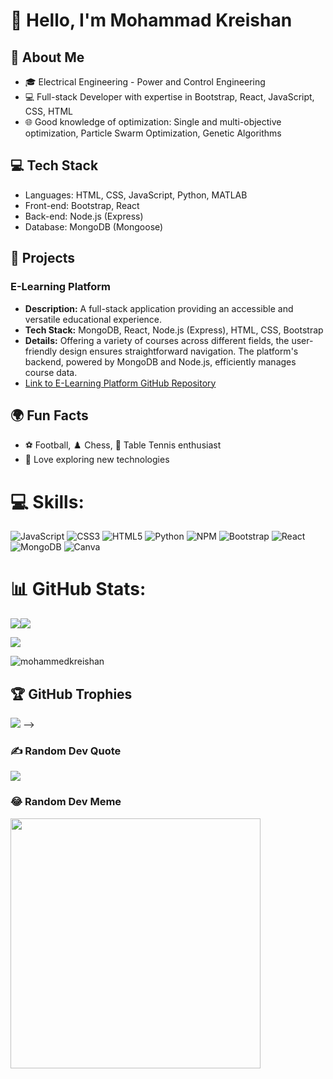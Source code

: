 # 👋 Hello, I'm Mohammad Kreishan

## 🧠 About Me
- 🎓 Electrical Engineering - Power and Control Engineering
- 💻 Full-stack Developer with expertise in Bootstrap, React, JavaScript, CSS, HTML
- 🌐 Good knowledge of optimization: Single and multi-objective optimization, Particle Swarm Optimization, Genetic Algorithms

## 💻 Tech Stack

- Languages: HTML, CSS, JavaScript, Python, MATLAB
- Front-end: Bootstrap, React
- Back-end: Node.js (Express)
- Database: MongoDB (Mongoose)



## 🌟 Projects

### E-Learning Platform

- **Description:** A full-stack application providing an accessible and versatile educational experience.
- **Tech Stack:** MongoDB, React, Node.js (Express), HTML, CSS, Bootstrap
- **Details:** Offering a variety of courses across different fields, the user-friendly design ensures straightforward navigation. The platform's backend, powered by MongoDB and Node.js, efficiently manages course data.
- [Link to E-Learning Platform GitHub Repository](https://github.com/C9-MohammedKreishan/MERAKI_Academy_Project_4/tree/main)



## 🌍 Fun Facts

- ⚽ Football, ♟️ Chess, 🏓 Table Tennis enthusiast
- 🚀 Love exploring new technologies


# 💻 Skills:
![JavaScript](https://img.shields.io/badge/javascript-%23323330.svg?style=for-the-badge&logo=javascript&logoColor=%23F7DF1E) ![CSS3](https://img.shields.io/badge/css3-%231572B6.svg?style=for-the-badge&logo=css3&logoColor=white) ![HTML5](https://img.shields.io/badge/html5-%23E34F26.svg?style=for-the-badge&logo=html5&logoColor=white) ![Python](https://img.shields.io/badge/python-3670A0?style=for-the-badge&logo=python&logoColor=ffdd54) ![NPM](https://img.shields.io/badge/NPM-%23CB3837.svg?style=for-the-badge&logo=npm&logoColor=white) ![Bootstrap](https://img.shields.io/badge/bootstrap-%238511FA.svg?style=for-the-badge&logo=bootstrap&logoColor=white) ![React](https://img.shields.io/badge/react-%2320232a.svg?style=for-the-badge&logo=react&logoColor=%2361DAFB) ![MongoDB](https://img.shields.io/badge/MongoDB-%234ea94b.svg?style=for-the-badge&logo=mongodb&logoColor=white) ![Canva](https://img.shields.io/badge/Canva-%2300C4CC.svg?style=for-the-badge&logo=Canva&logoColor=white)
# 📊 GitHub Stats:
<div style="display: flex; flex-direction: row;">
 <img class="img" style= "height: "200px"" src="https://github-readme-stats.vercel.app/api?username=MohammedKreishan&show_icons=true&theme=radical" />
 <img class="img" style= "height: "200px""  src="https://github-readme-stats.vercel.app/api/top-langs/?username=anuraghazra&theme=radical&layout=compact" />
</div>

![](https://github-readme-streak-stats.herokuapp.com/?user=MohammedKreishan&theme=dark&hide_border=false)<br/>

<p align="left"> <img src="https://komarev.com/ghpvc/?username=mohammedkreishan&label=Profile%20views&color=0e75b6&style=flat" alt="mohammedkreishan" /> </p>


## 🏆 GitHub Trophies
![](https://github-profile-trophy.vercel.app/?username=MohammedKreishan&theme=radical&no-frame=false&no-bg=true&margin-w=4) -->

### ✍️ Random Dev Quote
![](https://quotes-github-readme.vercel.app/api?type=horizontal&theme=radical)

### 😂 Random Dev Meme
<img src='https://randommeme-five.vercel.app/' style="height: 400px;"/>

